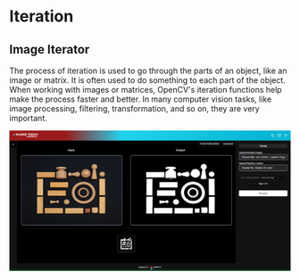 # **Iteration**

## Image Iterator

The process of iteration is used to go through the parts of an object, like an image or matrix. It is often used to do something to each part of the object. When working with images or matrices, OpenCV's iteration functions help make the process faster and better. In many computer vision tasks, like image processing, filtering, transformation, and so on, they are very important.

![logo](_media/Iteration/ImageIterator.png)
